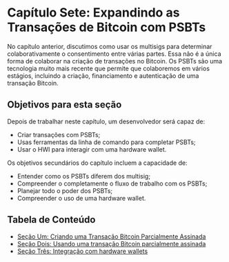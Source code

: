 # Capítulo Sete: Expandindo as Transações de Bitcoin com PSBTs

No capítulo anterior, discutimos como usar os multisigs para determinar colaborativamente o consentimento entre várias partes. Essa não é a única forma de colaborar na criação de transações no Bitcoin. Os PSBTs são uma tecnologia muito mais recente que permite que colaboremos em vários estágios, incluindo a criação, financiamento e autenticação de uma transação Bitcoin.

## Objetivos para esta seção

Depois de trabalhar neste capítulo, um desenvolvedor será capaz de:

   * Criar transações com PSBTs;
   * Usas ferramentas da linha de comando para completar PSBTs;
   * Usar o HWI para interagir com uma hardware wallet.
   
Os objetivos secundários do capítulo incluem a capacidade de:

   * Entender como os PSBTs diferem dos multisig;
   * Compreender o completamente o fluxo de trabalho com os PSBTs;
   * Planejar todo o poder dos PSBTs;
   * Compreender o uso de uma hardware wallet.
  
## Tabela de Conteúdo

   * [Seção Um: Criando uma Transação Bitcoin Parcialmente Assinada](07_1_Creating_a_Partially_Signed_Bitcoin_Transaction.md)
   * [Seção Dois: Usando uma transação Bitcoin parcialmente assinada](07_2_Using_a_Partially_Signed_Bitcoin_Transaction.md)
   * [Seção Três: Integração com hardware wallets](07_3_Integrating_with_Hardware_Wallets.md)